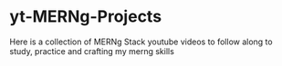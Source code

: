 # yt-MERNg-Projects
Here is a collection of MERNg Stack youtube videos to follow along to study, practice and crafting my merng skills

